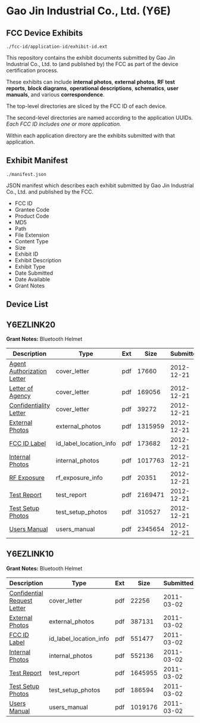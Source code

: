 # Gao Jin Industrial Co., Ltd. (Y6E)
## FCC Device Exhibits

```
./fcc-id/application-id/exhibit-id.ext
```

This repository contains the exhibit documents submitted by Gao Jin Industrial Co., Ltd. to (and published by) the FCC as part of the device certification process.

These exhibits can include **internal photos**, **external photos**, **RF test reports**, **block diagrams**, **operational descriptions**, **schematics**, **user manuals**, and various **correspondence**.

The top-level directories are sliced by the FCC ID of each device.

The second-level directories are named according to the application UUIDs. *Each FCC ID includes one or more application.*

Within each application directory are the exhibits submitted with that application. 

## Exhibit Manifest

```
./manifest.json
```

JSON manifest which describes each exhibit submitted by Gao Jin Industrial Co., Ltd. and published by the FCC.

- FCC ID
- Grantee Code
- Product Code
- MD5
- Path
- File Extension
- Content Type
- Size
- Exhibit ID
- Exhibit Description
- Exhibit Type
- Date Submitted
- Date Available
- Grant Notes

## Device List
## Y6EZLINK20
**Grant Notes:** Bluetooth Helmet

| Description | Type | Ext | Size | Submitted | Available |
| ----------- | ---- | --- | ---- | --------- | --------- |
| [Agent Authorization Letter](Y6EZLINK20/667fb89446726ff5280bd88a9533019c/1866007.pdf) | cover_letter | pdf | 17660 | 2012-12-21 | 2012-12-21 |
| [Letter of Agency](Y6EZLINK20/667fb89446726ff5280bd88a9533019c/1866008.pdf) | cover_letter | pdf | 169056 | 2012-12-21 | 2012-12-21 |
| [Confidentiality Letter](Y6EZLINK20/667fb89446726ff5280bd88a9533019c/1866009.pdf) | cover_letter | pdf | 39272 | 2012-12-21 | 2012-12-21 |
| [External Photos](Y6EZLINK20/667fb89446726ff5280bd88a9533019c/1866011.pdf) | external_photos | pdf | 1315959 | 2012-12-21 | 2012-12-21 |
| [FCC ID Label](Y6EZLINK20/667fb89446726ff5280bd88a9533019c/1866012.pdf) | id_label_location_info | pdf | 173682 | 2012-12-21 | 2012-12-21 |
| [Internal Photos](Y6EZLINK20/667fb89446726ff5280bd88a9533019c/1866013.pdf) | internal_photos | pdf | 1017763 | 2012-12-21 | 2012-12-21 |
| [RF Exposure](Y6EZLINK20/667fb89446726ff5280bd88a9533019c/1866016.pdf) | rf_exposure_info | pdf | 20351 | 2012-12-21 | 2012-12-21 |
| [Test Report](Y6EZLINK20/667fb89446726ff5280bd88a9533019c/1866017.pdf) | test_report | pdf | 2169471 | 2012-12-21 | 2012-12-21 |
| [Test Setup Photos](Y6EZLINK20/667fb89446726ff5280bd88a9533019c/1866018.pdf) | test_setup_photos | pdf | 310527 | 2012-12-21 | 2012-12-21 |
| [Users Manual](Y6EZLINK20/667fb89446726ff5280bd88a9533019c/1866019.pdf) | users_manual | pdf | 2345654 | 2012-12-21 | 2012-12-21 |
## Y6EZLINK10
**Grant Notes:** Bluetooth Helmet

| Description | Type | Ext | Size | Submitted | Available |
| ----------- | ---- | --- | ---- | --------- | --------- |
| [Confidential Request Letter](Y6EZLINK10/1bc1ee1729dace97c37c3fda6736f862/1423989.pdf) | cover_letter | pdf | 22256 | 2011-03-02 | 2011-03-02 |
| [External Photos](Y6EZLINK10/1bc1ee1729dace97c37c3fda6736f862/1423990.pdf) | external_photos | pdf | 387131 | 2011-03-02 | 2011-03-02 |
| [FCC ID Label](Y6EZLINK10/1bc1ee1729dace97c37c3fda6736f862/1423991.pdf) | id_label_location_info | pdf | 551477 | 2011-03-02 | 2011-03-02 |
| [Internal Photos](Y6EZLINK10/1bc1ee1729dace97c37c3fda6736f862/1423992.pdf) | internal_photos | pdf | 552136 | 2011-03-02 | 2011-03-02 |
| [Test Report](Y6EZLINK10/1bc1ee1729dace97c37c3fda6736f862/1423995.pdf) | test_report | pdf | 1645955 | 2011-03-02 | 2011-03-02 |
| [Test Setup Photos](Y6EZLINK10/1bc1ee1729dace97c37c3fda6736f862/1423996.pdf) | test_setup_photos | pdf | 186594 | 2011-03-02 | 2011-03-02 |
| [Users Manual](Y6EZLINK10/1bc1ee1729dace97c37c3fda6736f862/1423997.pdf) | users_manual | pdf | 1019176 | 2011-03-02 | 2011-03-02 |
